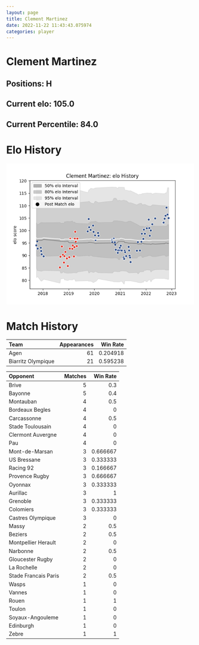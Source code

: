 ```yaml
---  
layout: page  
title: Clement Martinez  
date: 2022-11-22 11:43:43.075974  
categories: player  
---
```

# Clement Martinez

## Positions: H

## Current elo: 105.0

## Current Percentile: 84.0

# Elo History


![elo history](history_ClementMartinez.png)
# Match History


| Team               |   Appearances |   Win Rate |
|:-------------------|--------------:|-----------:|
| Agen               |            61 |   0.204918 |
| Biarritz Olympique |            21 |   0.595238 |

| Opponent             |   Matches |   Win Rate |
|:---------------------|----------:|-----------:|
| Brive                |         5 |   0.3      |
| Bayonne              |         5 |   0.4      |
| Montauban            |         4 |   0.5      |
| Bordeaux Begles      |         4 |   0        |
| Carcassonne          |         4 |   0.5      |
| Stade Toulousain     |         4 |   0        |
| Clermont Auvergne    |         4 |   0        |
| Pau                  |         4 |   0        |
| Mont-de-Marsan       |         3 |   0.666667 |
| US Bressane          |         3 |   0.333333 |
| Racing 92            |         3 |   0.166667 |
| Provence Rugby       |         3 |   0.666667 |
| Oyonnax              |         3 |   0.333333 |
| Aurillac             |         3 |   1        |
| Grenoble             |         3 |   0.333333 |
| Colomiers            |         3 |   0.333333 |
| Castres Olympique    |         3 |   0        |
| Massy                |         2 |   0.5      |
| Beziers              |         2 |   0.5      |
| Montpellier Herault  |         2 |   0        |
| Narbonne             |         2 |   0.5      |
| Gloucester Rugby     |         2 |   0        |
| La Rochelle          |         2 |   0        |
| Stade Francais Paris |         2 |   0.5      |
| Wasps                |         1 |   0        |
| Vannes               |         1 |   0        |
| Rouen                |         1 |   1        |
| Toulon               |         1 |   0        |
| Soyaux-Angouleme     |         1 |   0        |
| Edinburgh            |         1 |   0        |
| Zebre                |         1 |   1        |